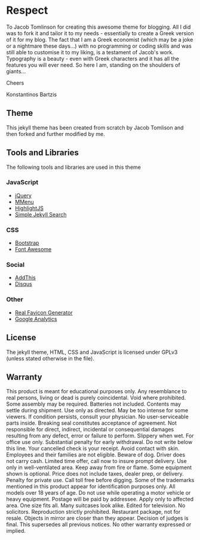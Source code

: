 # Respect 

To Jacob Tomlinson for creating this awesome theme for blogging. All I did was to fork it and tailor it to my needs - essentially to create a Greek version of it for my blog. The fact that I am a Greek economist (which may be a joke or a nightmare these days...) with no programming or coding skills and was still able to customise it to my liking, is a testament of Jacob's work. Typography is a beauty - even with Greek characters and it has all the features you will ever need. So here I am, standing on the shoulders of giants... 

Cheers

Konstantinos Bartzis 

## Theme
This jekyll theme has been created from scratch by Jacob Tomlison and then forked and further modified by me.

## Tools and Libraries
The following tools and libraries are used in this theme

### JavaScript
 * [jQuery](http://jquery.com/)
 * [MMenu](http://mmenu.frebsite.nl/)
 * [HighlightJS](https://highlightjs.org/)
 * [Simple Jekyll Search](https://github.com/christian-fei/Simple-Jekyll-Search)

### CSS
 * [Bootstrap](http://getbootstrap.com/)
 * [Font Awesome](http://fortawesome.github.io/Font-Awesome/)

### Social
 * [AddThis](http://www.addthis.com/)
 * [Disqus](https://disqus.com/)

### Other
 * [Real Favicon Generator](http://realfavicongenerator.net/)
 * [Google Analytics](http://www.google.com/analytics/)

## License
The jekyll theme, HTML, CSS and JavaScript is licensed under GPLv3 (unless stated otherwise in the file).

## Warranty
This product is meant for educational purposes only. Any resemblance to real persons, living or dead is purely coincidental. Void where prohibited. Some assembly may be required. Batteries not included. Contents may settle during shipment. Use only as directed. May be too intense for some viewers. If condition persists, consult your physician. No user-serviceable parts inside. Breaking seal constitutes acceptance of agreement. Not responsible for direct, indirect, incidental or consequential damages resulting from any defect, error or failure to perform. Slippery when wet. For office use only. Substantial penalty for early withdrawal. Do not write below this line. Your cancelled check is your receipt. Avoid contact with skin. Employees and their families are not eligible. Beware of dog. Driver does not carry cash. Limited time offer, call now to insure prompt delivery. Use only in well-ventilated area. Keep away from fire or flame. Some equipment shown is optional. Price does not include taxes, dealer prep, or delivery. Penalty for private use. Call toll free before digging. Some of the trademarks mentioned in this product appear for identification purposes only. All models over 18 years of age. Do not use while operating a motor vehicle or heavy equipment. Postage will be paid by addressee. Apply only to affected area. One size fits all. Many suitcases look alike. Edited for television. No solicitors. Reproduction strictly prohibited. Restaurant package, not for resale. Objects in mirror are closer than they appear. Decision of judges is final. This supersedes all previous notices. No other warranty expressed or implied.
